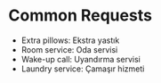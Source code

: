 
# Common Requests

- Extra pillows: Ekstra yastık
- Room service: Oda servisi
- Wake-up call: Uyandırma servisi
- Laundry service: Çamaşır hizmeti

